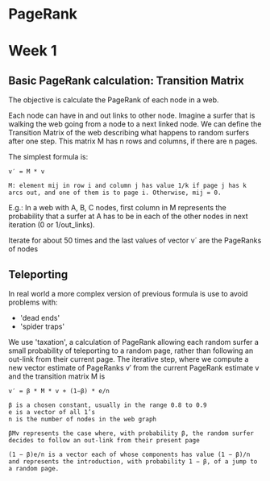 PageRank
========

# Week 1

## Basic PageRank calculation: Transition Matrix

The objective is calculate the PageRank of each node in a web. 

Each node can have in and out links to other node. Imagine a surfer that is walking the web going from a node to a next linked node. We can define the Transition Matrix of the web describing what happens to random surfers after one step. This matrix M has n rows and columns, if there are n pages. 

The simplest formula is: 
```
v′ = M * v

M: element mij in row i and column j has value 1/k if page j has k arcs out, and one of them is to page i. Otherwise, mij = 0.

```

E.g.: In a web with A, B, C nodes, first column in M represents the probability that a surfer at A has to be in each of the other nodes in next iteration (0 or 1/out_links).  

Iterate for about 50 times and the last values of vector v´ are the PageRanks of nodes

## Teleporting 

In real world a more complex version of previous formula is use to avoid problems with: 

- 'dead ends'
- 'spider traps'

We use 'taxation', a calculation of PageRank allowing each random surfer a small probability of teleporting to a random page, rather than following an out-link from their current page. The iterative step, where we compute a new vector estimate of PageRanks v′ from the current PageRank estimate v and the transition matrix M is

```
v′ = β * M * v + (1−β) * e/n

β is a chosen constant, usually in the range 0.8 to 0.9 
e is a vector of all 1’s
n is the number of nodes in the web graph

βMv represents the case where, with probability β, the random surfer decides to follow an out-link from their present page

(1 − β)e/n is a vector each of whose components has value (1 − β)/n and represents the introduction, with probability 1 − β, of a jump to a random page.
```
